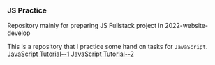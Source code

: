 <h3>JS Practice</h3>
<p>Repository mainly for preparing JS Fullstack project in 2022-website-develop</p>

This is a repository that I practice some hand on tasks for `JavaScript`.
<br>
[JavaScript Tutorial--1](https://javascript.info/)
[JavaScript Tutorial--2](https://developer.mozilla.org/en-US/docs/Web/JavaScript/Guide/Introduction/)